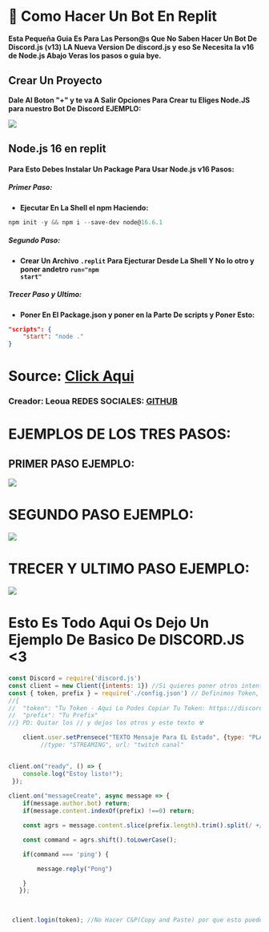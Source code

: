 # **👀 Como Hacer Un Bot En Replit**
**Esta Pequeña Guia Es Para Las Person@s Que No Saben Hacer Un Bot De Discord.js (v13) LA Nueva Version De discord.js y eso Se Necesita la v16 de Node.js Abajo Veras los pasos o guia bye.**

## **Crear Un Proyecto**
**Dale Al Boton "+" y te va A Salir Opciones Para Crear tu Eliges Node.JS para nuestro Bot De Discord**
**EJEMPLO:**
<div aling="center"><img src="https://i.imgur.com/2F7TyTs.gif">

## **Node.js 16 en replit**

#### **Para Esto Debes Instalar Un Package Para Usar Node.js v16 Pasos:**

##### **Primer Paso:**
* **Ejecutar En La Shell el npm Haciendo:**
```powershell
npm init -y && npm i --save-dev node@16.6.1
```
##### **Segundo Paso:**
* **Crear Un Archivo <code>.replit</code> Para Ejecturar Desde La Shell Y No lo otro y poner andetro <code>run="npm start"</code>**

##### **Trecer Paso y Ultimo:**
* **Poner En El Package.json y poner en la Parte De scripts y Poner Esto:**
```json
"scripts": {
    "start": "node ."
}
```
# **Source: [Click Aqui](https://replit.com/talk/learn/Nodejs-14-on-replit/85501 )**
### **Creador: Leoua REDES SOCIALES: [GITHUB](https://github.com/Leoxyzua)**

# **EJEMPLOS DE LOS TRES PASOS:**

## **PRIMER PASO EJEMPLO:**
<div aling="center"><img src="https://i.imgur.com/OqEPDRd.gif">

# **SEGUNDO PASO EJEMPLO**:
<div aling="center"><img src="https://i.imgur.com/ttTcF7G.gif">

# **TRECER Y ULTIMO PASO EJEMPLO:**
<div aling="center"><img src="https://i.imgur.com/yUhevJj.gif">

# **Esto Es Todo Aqui Os  Dejo Un Ejemplo De Basico De DISCORD.JS <3**

```javascript
const Discord = require('discord.js')
const client = new Client({intents: 1}) //Si quieres poner otros intents es aqui: https://ziad87.net/intents/
const { token, prefix } = require('./config.json') // Definimos Token, Prefix PD: tener en el config.json ESTO:
//{
//  "token": "Tu Token - Aqui Lo Podes Copiar Tu Token: https://discord.com/developers/applications/clientid/bot",
//  "prefix": "Tu Prefix"
//} PD: Quitar los // y dejos los otros y este texto ☢

    client.user.setPrensece("TEXTO Mensaje Para EL Estado", {type: "PLAYING", url: null })// PLAYING, WATCHING, LISTENING, STREAMING Nota: Para El STREAMING Debes Poner Asi:
         //type: "STREAMING", url: "twitch canal"


client.on("ready", () => {
    console.log("Estoy listo!");
 });
 
client.on("messageCreate", async message => {
    if(message.author.bot) return;
    if(message.content.indexOf(prefix) !==0) return;

    const agrs = message.content.slice(prefix.length).trim().split(/ +/g);

    const command = agrs.shift().toLowerCase();

    if(command === 'ping') {

        message.reply("Pong")

    }
   });
 

 
 client.login(token); //No Hacer C&P(Copy and Paste) por que esto puede tener errores ❌

```
